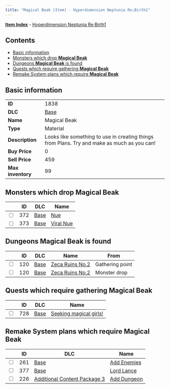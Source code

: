 ```yaml
---
title: "Magical Beak (Item) - Hyperdimension Neptunia Re;Birth1"
---
```


[**Item Index**](/neptunia/rb1/item/index.html) - [Hyperdimension Neptunia Re;Birth1](/neptunia/rb1)

## Contents

- [Basic information](#basic-information)
- [Monsters which drop **Magical Beak**](#monsters-which-drop-magical-beak)
- [Dungeons **Magical Beak** is found](#dungeons-magical-beak-is-found)
- [Quests which require gathering **Magical Beak**](#quests-which-require-gathering-magical-beak)
- [Remake System plans which require **Magical Beak**](#remake-system-plans-which-require-magical-beak)

## Basic information

|   |   |
| -- | -- |
| **ID** | 1838 |
| **DLC** | [Base](/neptunia/rb1/dlc/1-base.html) |
| **Name** | Magical Beak |
| **Type** | Material |
| **Description** | Looks like something to use in creating things from Plans. Try and make as much as you can! |
| **Buy Price** | 0 |
| **Sell Price** | 459 |
| **Max inventory** | 99 |


## Monsters which drop **Magical Beak**

|    | ID | DLC | Name |
| -- | -- | --- | ---- |
| <input type="checkbox" id="rb1-monster-1-372" class="trackbox" /> | 372 | [Base](/neptunia/rb1/dlc/1-base.html) | [Nue](/neptunia/rb1/monster/1-372-nue.html) |
| <input type="checkbox" id="rb1-monster-1-373" class="trackbox" /> | 373 | [Base](/neptunia/rb1/dlc/1-base.html) | [Viral Nue](/neptunia/rb1/monster/1-373-viral-nue.html) |


## Dungeons **Magical Beak** is found

|    | ID | DLC | Name | From |
| -- | -- | --- | ---- | ---- |
| <input type="checkbox" id="rb1-dungeon-1-120" class="trackbox" /> | 120 | [Base](/neptunia/rb1/dlc/1-base.html) | [Zeca Ruins No.2](/neptunia/rb1/dungeon/1-120-zeca-ruins-no-2.html) | Gathering point |
| <input type="checkbox" id="rb1-dungeon-1-120" class="trackbox" /> | 120 | [Base](/neptunia/rb1/dlc/1-base.html) | [Zeca Ruins No.2](/neptunia/rb1/dungeon/1-120-zeca-ruins-no-2.html) | Monster drop |


## Quests which require gathering **Magical Beak**

|    | ID | DLC | Name |
| -- | -- | --- | ---- |
| <input type="checkbox" id="rb1-quest-1-728" class="trackbox" /> | 728 | [Base](/neptunia/rb1/dlc/1-base.html) | [Seeking magical girls!](/neptunia/rb1/quest/1-728-seeking-magical-girls.html) |


## Remake System plans which require **Magical Beak**

|    | ID | DLC | Name |
| -- | -- | --- | ---- |
| <input type="checkbox" id="rb1-quest-1-261" class="trackbox" /> | 261 | [Base](/neptunia/rb1/dlc/1-base.html) | [Add Enemies](/neptunia/rb1/quest/1-261-add-enemies.html) |
| <input type="checkbox" id="rb1-quest-1-377" class="trackbox" /> | 377 | [Base](/neptunia/rb1/dlc/1-base.html) | [Lord Lance](/neptunia/rb1/quest/1-377-lord-lance.html) |
| <input type="checkbox" id="rb1-quest-12-226" class="trackbox" /> | 226 | [Additional Content Package 3](/neptunia/rb1/dlc/12-pack3.html) | [Add Dungeon](/neptunia/rb1/quest/12-226-add-dungeon.html) |
